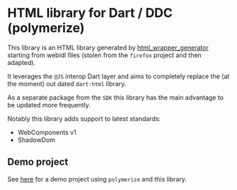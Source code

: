 # HTML library for Dart / DDC (polymerize)

This library is an HTML library generated by [html_wrapper_generator](https://github.com/dam0vm3nt/html_wrapper_generator)
starting from webidl files (stolen from the `firefox` project and then adapted).

It leverages the `@JS` interop Dart layer and aims to completely replace the (at the moment) out dated `dart:html` library.

As a separate package from the `SDK` this library has the main advantage to be updated more frequently.

Notably this library adds support to latest standards:

 - WebComponents v1
 - ShadowDom

## Demo project

See [here]() for a demo project using `polymerize` and this library.
